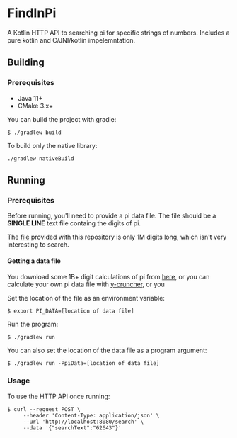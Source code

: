 # FindInPi
A Kotlin HTTP API to searching pi for specific strings of numbers. Includes a pure kotlin and C/JNI/kotlin impelemntation.

## Building
### Prerequisites
- Java 11+
- CMake 3.x+

You can build the project with gradle:
```shell
$ ./gradlew build
```

To build only the native library:
```shell
./gradlew nativeBuild
```

## Running
### Prerequisites
Before running, you'll need to provide a pi data file. The file should be a **SINGLE LINE** text file containg the
digits of pi. 

The [file](src/main/resources/Pi1M.txt) provided with this repository is only 1M digits long, which isn't very 
interesting to search. 

#### Getting a data file
You download some 1B+ digit calculations of pi from [here](https://stuff.mit.edu/afs/sipb/contrib/pi/), or you can calculate your own pi data file with [y-cruncher](http://www.numberworld.org/y-cruncher/), or you

Set the location of the file as an environment variable:
```shell
$ export PI_DATA=[location of data file]
```

Run the program:
```shell
$ ./gradlew run
```
You can also set the location of the data file as a program argument:
```shell
$ ./gradlew run -PpiData=[location of data file]
```

### Usage
To use the HTTP API once running:
```shell
$ curl --request POST \
     --header 'Content-Type: application/json' \
     --url 'http://localhost:8080/search' \
     --data '{"searchText":"62643"}'
```